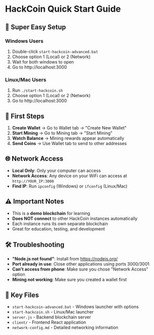 # HackCoin Quick Start Guide

## 🚀 Super Easy Setup

### Windows Users
1. Double-click `start-hackcoin-advanced.bat`
2. Choose option 1 (Local) or 2 (Network)
3. Wait for both windows to open
4. Go to http://localhost:3000

### Linux/Mac Users
1. Run `./start-hackcoin.sh`
2. Choose option 1 (Local) or 2 (Network)  
3. Go to http://localhost:3000

## 🎯 First Steps
1. **Create Wallet** → Go to Wallet tab → "Create New Wallet"
2. **Start Mining** → Go to Mining tab → "Start Mining"
3. **Watch Balance** → Mining rewards appear automatically
4. **Send Coins** → Use Wallet tab to send to other addresses

## 🌐 Network Access
- **Local Only**: Only your computer can access
- **Network Access**: Any device on your WiFi can access at `http://YOUR_IP:3000`
- **Find IP**: Run `ipconfig` (Windows) or `ifconfig` (Linux/Mac)

## ⚠️ Important Notes
- This is a **demo blockchain** for learning
- **Does NOT connect** to other HackCoin instances automatically
- Each instance runs its own separate blockchain
- Great for education, testing, and development

## 🛠️ Troubleshooting
- **"Node.js not found"**: Install from https://nodejs.org/
- **Port already in use**: Close other applications using ports 3000/3001
- **Can't access from phone**: Make sure you chose "Network Access" option
- **Mining not working**: Make sure you created a wallet first

## 📁 Key Files
- `start-hackcoin-advanced.bat` - Windows launcher with options
- `start-hackcoin.sh` - Linux/Mac launcher  
- `server.js` - Backend blockchain server
- `client/` - Frontend React application
- `network-config.md` - Detailed networking information
